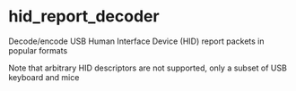 # hid\_report\_decoder

Decode/encode USB Human Interface Device (HID) report packets in popular formats

Note that arbitrary HID descriptors are not supported, only a subset of USB keyboard and mice
